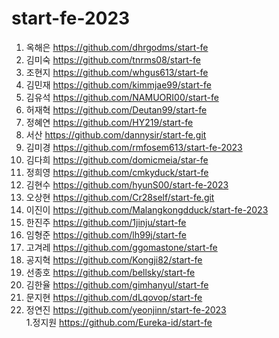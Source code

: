 # start-fe-2023

1. 옥해은 https://github.com/dhrgodms/start-fe
1. 김미숙 https://github.com/tnrms08/start-fe
1. 조현지 https://github.com/whgus613/start-fe
1. 김민재 https://github.com/kimmjae99/start-fe
1. 김유석 https://github.com/NAMUORI00/start-fe
1. 허재혁 https://github.com/Deutan99/start-fe
1. 정혜연 https://github.com/HY219/start-fe
1. 서산 https://github.com/dannysir/start-fe.git
1. 김미경 https://github.com/rmfosem613/start-fe-2023
1. 김다희 https://github.com/domicmeia/star-fe
1. 정희영 https://github.com/cmkyduck/start-fe
1. 김현수 https://github.com/hyunS00/start-fe-2023
1. 오상현 https://github.com/Cr28self/start-fe.git
1. 이진이 https://github.com/Malangkongdduck/start-fe-2023
1. 한진주 https://github.com/1jinju/start-fe
1. 임형준 https://github.com/lh99j/start-fe
1. 고겨레 https://github.com/ggomastone/start-fe
1. 공지혁 https://github.com/Kongji82/start-fe
1. 선종호 https://github.com/bellsky/start-fe
1. 김한율 https://github.com/gimhanyul/start-fe
1. 문지현 https://github.com/dLqovop/start-fe
1. 정연진 https://github.com/yeonjinn/start-fe-2023  
1.정지원 https://github.com/Eureka-id/start-fe

